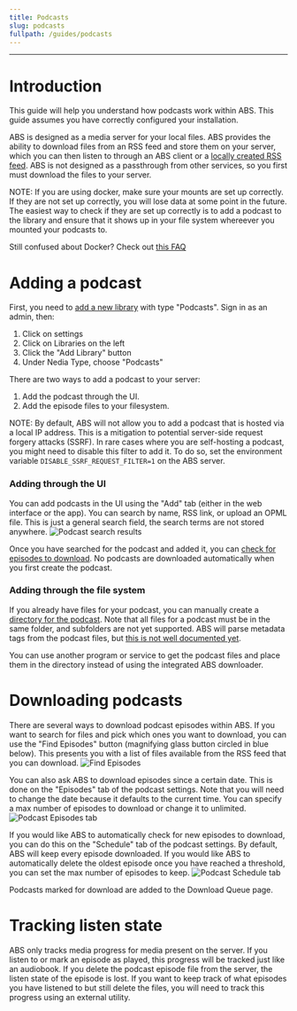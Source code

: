 ```yaml
---
title: Podcasts
slug: podcasts
fullpath: /guides/podcasts
---
```


---

# Introduction
This guide will help you understand how podcasts work within ABS. This guide assumes you have correctly configured your installation.

ABS is designed as a media server for your local files.
ABS provides the ability to download files from an RSS feed and store them on your server, which you can then listen to through an ABS client or a [locally created RSS feed](/guides/rss_feeds).
ABS is not designed as a passthrough from other services, so you first must download the files to your server.

NOTE: If you are using docker, make sure your mounts are set up correctly. If they are not set up correctly, you will lose data at some point in the future. The easiest way to check if they are set up correctly is to add a podcast to the library and ensure that it shows up in your file system whereever you mounted your podcasts to. 

Still confused about Docker? Check out [this FAQ](/faq/server#im-still-confused-about-what-docker-and-containers-are-and-how-they-work)

# Adding a podcast
First, you need to [add a new library](https://www.audiobookshelf.org/guides/library_creation) with type "Podcasts". Sign in as an admin, then:
1) Click on settings
2) Click on Libraries on the left
3) Click the "Add Library" button
4) Under Nedia Type, choose "Podcasts" 

There are two ways to add a podcast to your server:
1) Add the podcast through the UI.
2) Add the episode files to your filesystem.

NOTE: By default, ABS will not allow you to add a podcast that is hosted via a local IP address.
This is a mitigation to potential server-side request forgery attacks (SSRF).
In rare cases where you are self-hosting a podcast, you might need to disable this filter to add it.
To do so, set the environment variable `DISABLE_SSRF_REQUEST_FILTER=1` on the ABS server.

### Adding through the UI
You can add podcasts in the UI using the "Add" tab (either in the web interface or the app).
You can search by name, RSS link, or upload an OPML file.
This is just a general search field, the search terms are not stored anywhere.
![Podcast search results](/guides/podcasts/security_now_search.png)

Once you have searched for the podcast and added it, you can [check for episodes to download](/guides/podcasts#downloading-podcasts). No podcasts are downloaded automatically when you first create the podcast.

### Adding through the file system
If you already have files for your podcast, you can manually create a [directory for the podcast](/docs#podcast-directory-structure).
Note that all files for a podcast must be in the same folder, and subfolders are not yet supported.
ABS will parse metadata tags from the podcast files, but [this is not well documented yet](https://github.com/advplyr/audiobookshelf/issues/1488).

You can use another program or service to get the podcast files and place them in the directory instead of using the integrated ABS downloader.

# Downloading podcasts
There are several ways to download podcast episodes within ABS.
If you want to search for files and pick which ones you want to download, you can use the "Find Episodes" button (magnifying glass button circled in blue below).
This presents you with a list of files available from the RSS feed that you can download.
![Find Episodes](/guides/podcasts/newly_added.png)

You can also ask ABS to download episodes since a certain date. This is done on the "Episodes" tab of the podcast settings.
Note that you will need to change the date because it defaults to the current time.
You can specify a max number of episodes to download or change it to unlimited.
![Podcast Episodes tab](/guides/podcasts/episodes_tab_blank.png)

If you would like ABS to automatically check for new episodes to download, you can do this on the "Schedule" tab of the podcast settings.
By default, ABS will keep every episode downloaded.
If you would like ABS to automatically delete the oldest episode once you have reached a threshold, you can set the max number of episodes to keep.
![Podcast Schedule tab](/guides/podcasts/schedule_tab.png)

Podcasts marked for download are added to the Download Queue page.

# Tracking listen state
ABS only tracks media progress for media present on the server.
If you listen to or mark an episode as played, this progress will be tracked just like an audiobook.
If you delete the podcast episode file from the server, the listen state of the episode is lost.
If you want to keep track of what episodes you have listened to but still delete the files, you will need to track this progress using an external utility.
